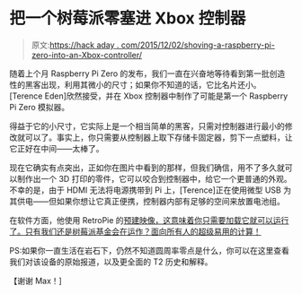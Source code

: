 # 把一个树莓派零塞进 Xbox 控制器

> 原文:[https://hack aday . com/2015/12/02/shoving-a-raspberry-pi-zero-into-an-Xbox-controller/](https://hackaday.com/2015/12/02/shoving-a-raspberry-pi-zero-into-an-xbox-controller/)

随着上个月 Raspberry Pi Zero 的发布，我们一直在兴奋地等待看到第一批创造性的黑客出现，利用其微小的尺寸；如果你不知道的话，它比名片还小。[Terence Eden]欣然接受，并在 Xbox 控制器中制作了可能是第一个 Raspberry Pi Zero 模拟器。

得益于它的小尺寸，它实际上是一个相当简单的黑客，只需对控制器进行最小的修改就可以了。事实上，你只需要从控制器上取下存储卡固定器，剪下一点塑料，让它正好在中间——太棒了。

现在它确实有点突出，正如你在图片中看到的那样，但我们确信，用不了多久就可以制作出一个 3D 打印的零件，它可以咬合到控制器中，给它一个更普通的外观。不幸的是，由于 HDMI 无法将电源携带到 Pi 上，[Terence]正在使用微型 USB 为其供电——但如果你想让它真正便携，控制器内部有足够的空间来放置电池组。

在软件方面，他使用 RetroPie 的[预建映像，这意味着你只需要加载它就可以运行了。只有我们还是树莓派基金会在运作？面向所有人的超级易用的计算！](http://blog.petrockblock.com/retropie/retropie-downloads/)

PS:如果你一直生活在岩石下，仍然不知道圆周率零点是什么，你可以在这里查看我们对该设备的原始报道，以及更全面的 T2 历史和解释。

【谢谢 Max！]